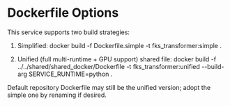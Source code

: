 # Dockerfile Options

This service supports two build strategies:

1. Simplified: 
   docker build -f Dockerfile.simple -t fks_transformer:simple .

2. Unified (full multi-runtime + GPU support) shared file:
   docker build -f ../../shared/shared_docker/Dockerfile -t fks_transformer:unified      --build-arg SERVICE_RUNTIME=python .

Default repository Dockerfile may still be the unified version; adopt the simple one by renaming if desired.
